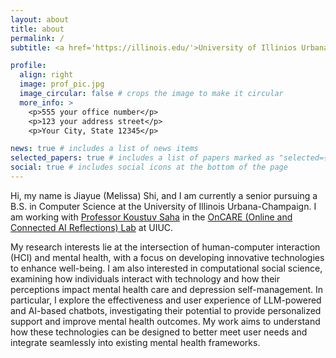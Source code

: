 ```yaml
---
layout: about
title: about
permalink: /
subtitle: <a href='https://illinois.edu/'>University of Illinios Urbana-Champaign</a>. <a href='https://siebelschool.illinois.edu/'>Siebel School of Computing and Data Science</a>.

profile:
  align: right
  image: prof_pic.jpg
  image_circular: false # crops the image to make it circular
  more_info: >
    <p>555 your office number</p>
    <p>123 your address street</p>
    <p>Your City, State 12345</p>

news: true # includes a list of news items
selected_papers: true # includes a list of papers marked as "selected={true}"
social: true # includes social icons at the bottom of the page
---
```



Hi, my name is Jiayue (Melissa) Shi, and I am currently a senior pursuing a B.S. in Computer Science at the University of Illinois Urbana-Champaign. I am working with [Professor Koustuv Saha](https://koustuv.com/) in the [OnCARE (Online and Connected AI Reflections) Lab](https://oncare.cs.illinois.edu/) at UIUC.

My research interests lie at the intersection of human-computer interaction (HCI) and mental health, with a focus on developing innovative technologies to enhance well-being. I am also interested in computational social science, examining how individuals interact with technology and how their perceptions impact mental health care and depression self-management. In particular, I explore the effectiveness and user experience of LLM-powered and AI-based chatbots, investigating their potential to provide personalized support and improve mental health outcomes. My work aims to understand how these technologies can be designed to better meet user needs and integrate seamlessly into existing mental health frameworks.